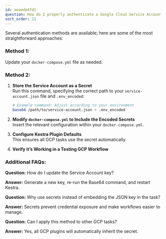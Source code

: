 ```yaml
---
id: aeaede4fd1
question: How do I properly authenticate a Google Cloud Service Account in Kestra?
sort_order: 11
---
```


Several authentication methods are available; here are some of the most straightforward approaches:

### Method 1:

Update your `docker-compose.yml` file as needed.

### Method 2:

1. **Store the Service Account as a Secret**  
   Run this command, specifying the correct path to your `service-account.json` file and `.env_encoded`:

   ```bash
   # Example command: Adjust according to your environment
   base64 /path/to/service-account.json > .env_encoded
   ```

2. **Modify `docker-compose.yml` to Include the Encoded Secrets**  
   Insert the relevant configuration within your `docker-compose.yml`.

3. **Configure Kestra Plugin Defaults**  
   This ensures all GCP tasks use the secret automatically.

4. **Verify it’s Working in a Testing GCP Workflow**

### Additional FAQs:

**Question:** How do I update the Service Account key?

**Answer:** Generate a new key, re-run the Base64 command, and restart Kestra.

**Question:** Why use secrets instead of embedding the JSON key in the task?

**Answer:** Secrets prevent credential exposure and make workflows easier to manage.

**Question:** Can I apply this method to other GCP tasks?

**Answer:** Yes, all GCP plugins will automatically inherit the secret.